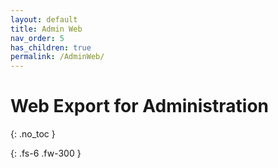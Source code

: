 ```yaml
---
layout: default
title: Admin Web
nav_order: 5
has_children: true
permalink: /AdminWeb/
---
```


# Web Export for Administration
{: .no_toc }

{: .fs-6 .fw-300 }
